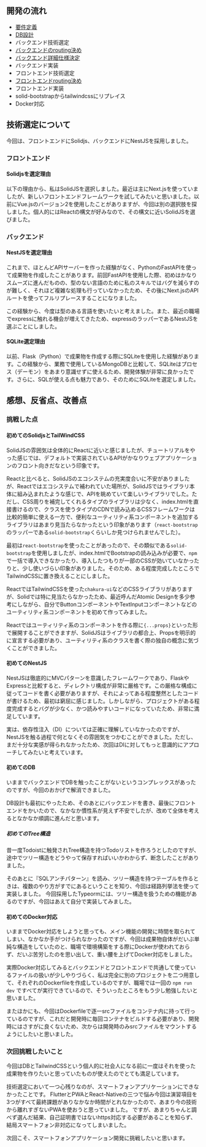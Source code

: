 ## 開発の流れ
- [要件定義](./backend/README.md#サービス内容)
- [DB設計](./backend/README.md#データ構造)
- バックエンド技術選定
- [バックエンドのrouting決め](./backend/README.md#エンドポイント)
- [バックエンド詳細仕様決定](./backend/README.md#login)
- バックエンド実装
- フロントエンド技術選定
- [フロントエンドrouting決め](./frontend/README.md#route)
- フロントエンド実装
- solid-bootstrapからtailwindcssにリプレイス
- Docker対応

## 技術選定について
今回は、フロントエンドにSolidjs、バックエンドにNestJSを採用しました。
### フロントエンド
#### Solidjsを選定理由
以下の理由から、私はSolidJSを選択しました。最近は主にNext.jsを使っていましたが、新しいフロントエンドフレームワークを試してみたいと思いました。以前にVue.jsのバージョン2を使用したことがありますが、今回は別の選択肢を探しました。個人的にはReactの構文が好みなので、その構文に近いSolidJSを選びました。

### バックエンド
#### NestJSを選定理由
これまで、ほとんどAPIサーバーを作った経験がなく、PythonのFastAPIを使って成果物を作成したことがあります。前回FastAPIを使用した際、初めはかなりスムーズに進んだものの、型のない言語のために私のスキルではバグを減らすのが難しく、それほど複雑な処理も行っていなかったため、その後にNext.jsのAPIルートを使ってフルリプレースすることになりました。

この経験から、今度は型のある言語を使いたいと考えました。また、最近の職場でexpressに触れる機会が増えてきたため、expressのラッパーであるNestJSを選ぶことにしました。

#### SQLite選定理由

以前、Flask（Python）で成果物を作成する際にSQLiteを使用した経験があります。この経験から、業務で使用しているMongoDBと比較して、SQLiteはプロセス（デーモン）をあまり意識せずに使えるため、開発体験が非常に良かったです。さらに、SQLが使える点も魅力であり、そのためにSQLiteを選定しました。


## 感想、反省点、改善点
### 挑戦した点
#### 初めてのSolidjsとTailWindCSS
SolidJSの雰囲気は全体的にReactに近いと感じましたが、チュートリアルをやった感じでは、デフォルトで実装されているAPIがかなりウェブアプリケーションのフロント向きだなという印象です。

Reactと比べると、SolidJSのエコシステムの充実度合いに不安がありましたが、Reactではエコシステムで補われていた場所が、SolidJSではライブラリ本体に組み込まれたような感じで、APIを眺めていて楽しいライブラリでした。ただし、CSS周りを補完してくれるタイプのライブラリは少なく、index.htmlを直接書けるので、クラスを使うタイプのCDNで読み込めるCSSフレームワークは比較的簡単に使える一方で、便利なユーティリティ系コンポーネントを追加するライブラリはあまり見当たらなかったという印象があります（`react-bootstrap`のラッパーである`solid-bootstrap`くらいしか見つけられませんでした）。

最初は`react-bootstrap`を使ったことがあったので、その類似である`solid-bootstrap`を使用しましたが、index.htmlでBootstrapの読み込みが必要で、`npm`で一括で導入できなかったり、導入したつもりが一部のCSSが効いていなかったりと、少し使いづらい印象がありました。そのため、ある程度完成したところでTailwindCSSに置き換えることにしました。

ReactではTailwindCSSを使った`chakura-ui`などのCSSライブラリがありますが、Solidでは特に見当たらなかったため、最近呼んだAtomic Designを多少参考にしながら、自分でButtonコンポーネントやTextInputコンポーネントなどのユーティリティ系コンポーネントを初めて作ってみました。

Reactではユーティリティ系のコンポーネントを作る際に`{...props}`といった形で展開することができますが、SolidJSはライブラリの都合上、Propsを明示的に宣言する必要があり、ユーティリティ系のクラスを書く際の独自の概念に気づくことができました。

#### 初めてのNestJS
NestJSは徹底的にMVCパターンを意識したフレームワークであり、FlaskやExpressと比較すると、ディレクトリ構成が非常に厳格です。この厳格な構成に従ってコードを書く必要がありますが、それによってある程度整然としたコードが書けるため、最初は窮屈に感じました。しかしながら、プロジェクトがある程度完成するとバグが少なく、かつ読みやすいコードになっていたため、非常に満足しています。

実は、依存性注入（DI）については正確に理解していなかったのですが、NestJSを触る過程で何となくその雰囲気をつかむことができました。ただし、まだ十分な実感が得られなかったため、次回はDIに対してもっと意識的にアプローチしてみたいと考えています。

#### 初めてのDB

いままでバックエンドでDBを触ったことがないというコンプレックスがあったのですが、今回のおかげで解消できました。

DB設計も最初にやったため、そのあとにバックエンドを書き、最後にフロントエンドをかいたので、なかなか慣性系が見えず不安でしたが、改めて全体を考えるとなかなか順調に進んだと思います。

##### 初めてのTree構造

昔一度Todoistに触発されTree構造を持つTodoリストを作ろうとしたのですが、途中でツリー構造をどうやって保存すればいいかわからず、断念したことがありました。

そのあとに『SQLアンチパターン』を読み、ツリー構造を持つテーブルを作るときは、複数のやり方がすでにあるということを知り、今回は経路列挙法を使って実装しました。
今回採用したTypeormには、ツリー構造を扱うための機能があるのですが、今回はあえて自分で実装してみました。

#### 初めてのDocker対応

いままでDocker対応をしようと思っても、メイン機能の開発に時間を取られてしまい、なかなか手がつけられなかったのですが、今回は成果物自体がだいぶ単純な構造をしていたのと、職場で環境構築をする際にDockerが使われておらず、だいぶ苦労したのを思い出して、重い腰を上げてDocker対応をしました。 

実際Docker対応してみるとバックエンドとフロントエンドで共通して使っているファイルの扱いが少しやりづらく、私は完全に別のプロジェクトを二つ用意して、それぞれのDockerfileを作成しているのですが、職場では一回の `npm run dev` ですべてが実行できているので、そういったところをもう少し勉強したいと思いました。 

またほかにも、今回はDockerfileで逐一srcファイルをコンテナ内に持って行っているのですが、これだと開発時に毎回コンテナをビルドする必要があり、開発時にはさすがに良くないため、次からは開発時のみsrcファイルをマウントするようにしたいと思いました。

### 次回挑戦したいこと

今回はDBとTailwindCSSという個人的に社会人になる前に一度はそれを使った成果物を作りたいと思っていたものが使えたのでとても満足しています。

技術選定において一つ心残りなのが、スマートフォンアプリケーションにできなかったことです。 FlutterとPWAとReact-Nativeの三つで悩み今回は演習項目を3つがすべて最終課題がありなかなか時間がとれなかったので、あまり今の技術から離れすぎないPWAを使おうと思っていました。 ですが、あまりちゃんと調べず選んだ結果、自己証明書ではないhttps対応する必要があることを知らず、結局スマートフォン非対応になってしまいました。

次回こそ、スマートフォンアプリケーション開発に挑戦したいと思います。 
